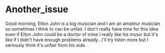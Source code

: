 # Another_issue
Good morning, Elton John is a big musician and I am an amateur musician so sometimes I think tv can be unfair. I don't really have time for this idea even if Elton John could be a doctor of mine I really like his music but it's like if I didn't have enough problems already...I'll try listen more but I seriously think it's unfair from his side.

